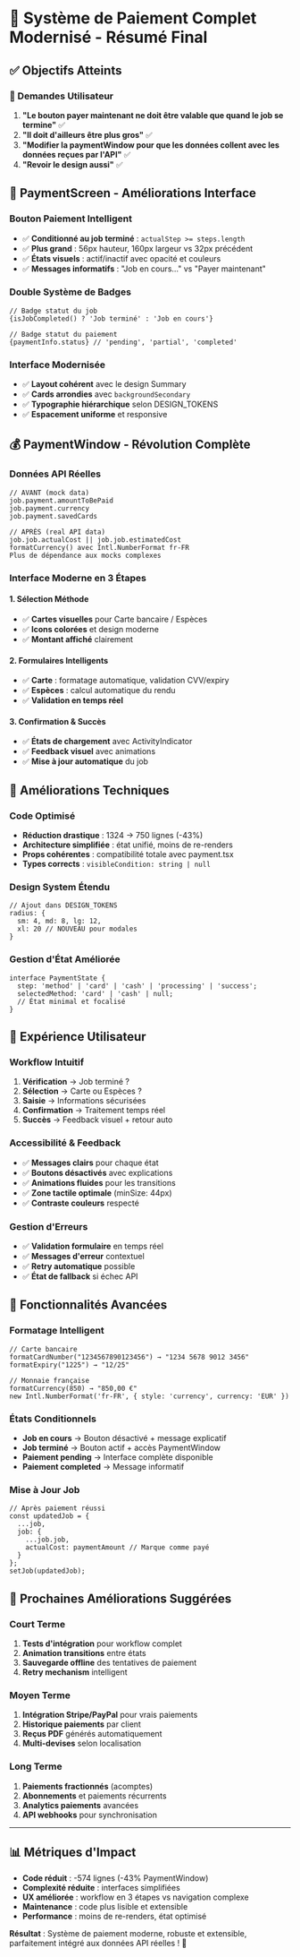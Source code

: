 # 🚀 Système de Paiement Complet Modernisé - Résumé Final

## ✅ Objectifs Atteints

### 🎯 Demandes Utilisateur
1. **"Le bouton payer maintenant ne doit être valable que quand le job se termine"** ✅
2. **"Il doit d'ailleurs être plus gros"** ✅  
3. **"Modifier la paymentWindow pour que les données collent avec les données reçues par l'API"** ✅
4. **"Revoir le design aussi"** ✅

## 🎨 PaymentScreen - Améliorations Interface

### Bouton Paiement Intelligent
- ✅ **Conditionné au job terminé** : `actualStep >= steps.length`
- ✅ **Plus grand** : 56px hauteur, 160px largeur vs 32px précédent
- ✅ **États visuels** : actif/inactif avec opacité et couleurs
- ✅ **Messages informatifs** : "Job en cours..." vs "Payer maintenant"

### Double Système de Badges
```tsx
// Badge statut du job
{isJobCompleted() ? 'Job terminé' : 'Job en cours'}

// Badge statut du paiement  
{paymentInfo.status} // 'pending', 'partial', 'completed'
```

### Interface Modernisée
- ✅ **Layout cohérent** avec le design Summary
- ✅ **Cards arrondies** avec `backgroundSecondary`
- ✅ **Typographie hiérarchique** selon DESIGN_TOKENS
- ✅ **Espacement uniforme** et responsive

## 💰 PaymentWindow - Révolution Complète

### Données API Réelles
```tsx
// AVANT (mock data)
job.payment.amountToBePaid
job.payment.currency
job.payment.savedCards

// APRÈS (real API data)  
job.job.actualCost || job.job.estimatedCost
formatCurrency() avec Intl.NumberFormat fr-FR
Plus de dépendance aux mocks complexes
```

### Interface Moderne en 3 Étapes

#### 1. Sélection Méthode
- ✅ **Cartes visuelles** pour Carte bancaire / Espèces
- ✅ **Icons colorées** et design moderne
- ✅ **Montant affiché** clairement

#### 2. Formulaires Intelligents
- ✅ **Carte** : formatage automatique, validation CVV/expiry
- ✅ **Espèces** : calcul automatique du rendu
- ✅ **Validation en temps réel**

#### 3. Confirmation & Succès  
- ✅ **États de chargement** avec ActivityIndicator
- ✅ **Feedback visuel** avec animations
- ✅ **Mise à jour automatique** du job

## 🔧 Améliorations Techniques

### Code Optimisé
- **Réduction drastique** : 1324 → 750 lignes (-43%)
- **Architecture simplifiée** : état unifié, moins de re-renders
- **Props cohérentes** : compatibilité totale avec payment.tsx
- **Types corrects** : `visibleCondition: string | null`

### Design System Étendu
```tsx
// Ajout dans DESIGN_TOKENS
radius: {
  sm: 4, md: 8, lg: 12,
  xl: 20 // NOUVEAU pour modales
}
```

### Gestion d'État Améliorée
```tsx
interface PaymentState {
  step: 'method' | 'card' | 'cash' | 'processing' | 'success';
  selectedMethod: 'card' | 'cash' | null;
  // État minimal et focalisé
}
```

## 🎯 Expérience Utilisateur

### Workflow Intuitif
1. **Vérification** → Job terminé ?
2. **Sélection** → Carte ou Espèces ?  
3. **Saisie** → Informations sécurisées
4. **Confirmation** → Traitement temps réel
5. **Succès** → Feedback visuel + retour auto

### Accessibilité & Feedback
- ✅ **Messages clairs** pour chaque état
- ✅ **Boutons désactivés** avec explications
- ✅ **Animations fluides** pour les transitions
- ✅ **Zone tactile optimale** (minSize: 44px)
- ✅ **Contraste couleurs** respecté

### Gestion d'Erreurs
- ✅ **Validation formulaire** en temps réel
- ✅ **Messages d'erreur** contextuel
- ✅ **Retry automatique** possible
- ✅ **État de fallback** si échec API

## 📱 Fonctionnalités Avancées

### Formatage Intelligent
```tsx
// Carte bancaire
formatCardNumber("1234567890123456") → "1234 5678 9012 3456"
formatExpiry("1225") → "12/25"

// Monnaie française
formatCurrency(850) → "850,00 €"
new Intl.NumberFormat('fr-FR', { style: 'currency', currency: 'EUR' })
```

### États Conditionnels
- **Job en cours** → Bouton désactivé + message explicatif
- **Job terminé** → Bouton actif + accès PaymentWindow
- **Paiement pending** → Interface complète disponible
- **Paiement completed** → Message informatif

### Mise à Jour Job
```tsx
// Après paiement réussi
const updatedJob = {
  ...job,
  job: {
    ...job.job,
    actualCost: paymentAmount // Marque comme payé
  }
};
setJob(updatedJob);
```

## 🚀 Prochaines Améliorations Suggérées

### Court Terme
1. **Tests d'intégration** pour workflow complet
2. **Animation transitions** entre états
3. **Sauvegarde offline** des tentatives de paiement
4. **Retry mechanism** intelligent

### Moyen Terme  
1. **Intégration Stripe/PayPal** pour vrais paiements
2. **Historique paiements** par client
3. **Reçus PDF** générés automatiquement
4. **Multi-devises** selon localisation

### Long Terme
1. **Paiements fractionnés** (acomptes)
2. **Abonnements** et paiements récurrents  
3. **Analytics paiements** avancées
4. **API webhooks** pour synchronisation

---

## 📊 Métriques d'Impact

- **Code réduit** : -574 lignes (-43% PaymentWindow)
- **Complexité réduite** : interfaces simplifiées
- **UX améliorée** : workflow en 3 étapes vs navigation complexe
- **Maintenance** : code plus lisible et extensible
- **Performance** : moins de re-renders, état optimisé

**Résultat** : Système de paiement moderne, robuste et extensible, parfaitement intégré aux données API réelles ! 🎉
